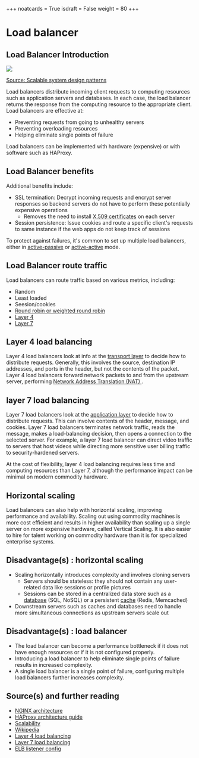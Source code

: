 +++
noatcards = True
isdraft = False
weight = 80
+++

# Load balancer

## Load Balancer Introduction

![](https://camo.githubusercontent.com/21caea3d7f67f451630012f657ae59a56709365c/687474703a2f2f692e696d6775722e636f6d2f6838316e39694b2e706e67) 

[Source: Scalable system design patterns](http://horicky.blogspot.com/2010/10/scalable-system-design-patterns.html)

Load balancers distribute incoming client requests to computing resources such as application servers and databases. In each case, the load balancer returns the response from the computing resource to the appropriate client. Load balancers are effective at:

- Preventing requests from going to unhealthy servers
- Preventing overloading resources
- Helping eliminate single points of failure

Load balancers can be implemented with hardware (expensive) or with software such as HAProxy.

## Load Balancer benefits

Additional benefits include:

- SSL termination: Decrypt incoming requests and encrypt server responses so backend servers do not have to perform these potentially expensive operations
    -   Removes the need to install [X.509 certificates](https://en.wikipedia.org/wiki/X.509) on each server
- Session persistence: Issue cookies and route a specific client's requests to same instance if the web apps do not keep track of sessions

To protect against failures, it's common to set up multiple load balancers, either in [active-passive](https://github.com/donnemartin/system-design-primer#active-passive) or [active-active](https://github.com/donnemartin/system-design-primer#active-active) mode.

## Load Balancer route traffic 

Load balancers can route traffic based on various metrics, including:

- Random
- Least loaded
- Seesion/cookies
- [Round robin or weighted round robin](http://g33kinfo.com/info/archives/2657) 
- [Layer 4](https://github.com/donnemartin/system-design-primer#layer-4-load-balancing) 
- [Layer 7](https://github.com/donnemartin/system-design-primer#layer-7-load-balancing) 

## Layer 4 load balancing

Layer 4 load balancers look at info at the [transport layer](https://github.com/donnemartin/system-design-primer#communication)  to decide how to distribute requests. Generally, this involves the source, destination IP addresses, and ports in the header, but not the contents of the packet. Layer 4 load balancers forward network packets to and from the upstream server, performing [Network Address Translation (NAT) ](https://www.nginx.com/resources/glossary/layer-4-load-balancing/) .

## layer 7 load balancing

Layer 7 load balancers look at the [application layer](https://github.com/donnemartin/system-design-primer#communication)  to decide how to distribute requests. This can involve contents of the header, message, and cookies. Layer 7 load balancers terminates network traffic, reads the message, makes a load-balancing decision, then opens a connection to the selected server. For example, a layer 7 load balancer can direct video traffic to servers that host videos while directing more sensitive user billing traffic to security-hardened servers.

At the cost of flexibility, layer 4 load balancing requires less time and computing resources than Layer 7, although the performance impact can be minimal on modern commodity hardware.

## Horizontal scaling

Load balancers can also help with horizontal scaling, improving performance and availability. Scaling out using commodity machines is more cost efficient and results in higher availability than scaling up a single server on more expensive hardware, called Vertical Scaling. It is also easier to hire for talent working on commodity hardware than it is for specialized enterprise systems.

## Disadvantage(s) : horizontal scaling

- Scaling horizontally introduces complexity and involves cloning servers
    - Servers should be stateless: they should not contain any user-related data like sessions or profile pictures
    - Sessions can be stored in a centralized data store such as a [database](https://github.com/donnemartin/system-design-primer#database)  (SQL, NoSQL) or a persistent [cache](https://github.com/donnemartin/system-design-primer#cache)  (Redis, Memcached) 
- Downstream servers such as caches and databases need to handle more simultaneous connections as upstream servers scale out

## Disadvantage(s) : load balancer

- The load balancer can become a performance bottleneck if it does not have enough resources or if it is not configured properly.
- Introducing a load balancer to help eliminate single points of failure results in increased complexity.
- A single load balancer is a single point of failure, configuring multiple load balancers further increases complexity.

## Source(s) and further reading

- [NGINX architecture](https://www.nginx.com/blog/inside-nginx-how-we-designed-for-performance-scale/) 
- [HAProxy architecture guide](http://www.haproxy.org/download/1.2/doc/architecture.txt) 
- [Scalability](http://www.lecloud.net/post/7295452622/scalability-for-dummies-part-1-clones) 
- [Wikipedia](https://en.wikipedia.org/wiki/Load_balancing_(computing))
- [Layer 4 load balancing](https://www.nginx.com/resources/glossary/layer-4-load-balancing/) 
- [Layer 7 load balancing](https://www.nginx.com/resources/glossary/layer-7-load-balancing/) 
- [ELB listener config](http://docs.aws.amazon.com/elasticloadbalancing/latest/classic/elb-listener-config.html) 